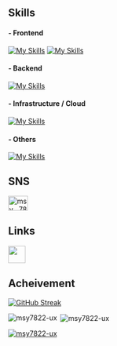 <div>
  <h2>Skills</h2>
  <h4>- Frontend</h4>
  
[![My Skills](https://skillicons.dev/icons?i=ts,remix,nextjs,react)](https://skillicons.dev)
[![My Skills](https://skillicons.dev/icons?i=vercel,supabase)](https://skillicons.dev)
  <h4>- Backend</h4>

[![My Skills](https://skillicons.dev/icons?i=ruby,rails,python,fastapi,nodejs)](https://skillicons.dev)
  <h4>- Infrastructure / Cloud</h4>
  
[![My Skills](https://skillicons.dev/icons?i=gcp)](https://skillicons.dev)
  <h4>- Others</h4>
  
[![My Skills](https://skillicons.dev/icons?i=git,github,githubactions)](https://skillicons.dev)
</div>

<div>
  <h2 align="left">SNS</h2>
  <a href="https://twitter.com/msy__78" target="_blank"><img align="center" src="https://raw.githubusercontent.com/rahuldkjain/github-profile-readme-generator/master/src/images/icons/Social/twitter.svg" alt="msy__78" height="30" width="40" /></a>

  <h2 align="left">Links</h2>
  <a href="https://www.resume.id/msy" target="_blank"><img src="https://d32fap9p1scgyy.cloudfront.net/images/logo/icon-only.svg" width="35px" height="35px" /></a>
</div>

<div>
  <h2>Acheivement</h2>

[![GitHub Streak](https://streak-stats.demolab.com/?user=DenverCoder1&theme=dark)](https://git.io/streak-stats)

<p><img align="left" src="https://github-readme-stats.vercel.app/api/top-langs?username=msy7822-ux&show_icons=true&locale=ja&layout=compact&theme=dracula" alt="msy7822-ux" /></p>
<p>&nbsp;<img align="center" src="https://github-readme-stats.vercel.app/api?username=msy7822-ux&show_icons=true&locale=ja&theme=dracula" alt="msy7822-ux" /></p>
<p align="left"> <a href="https://github.com/ryo-ma/github-profile-trophy"><img src="https://github-profile-trophy.vercel.app/?username=msy7822-ux&theme=dracula" alt="msy7822-ux" /></a> </p>

</div>
